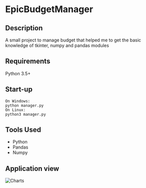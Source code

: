 # EpicBudgetManager

## Description
A small project to manage budget that helped me to get the basic knowledge of tkinter, numpy and pandas modules

## Requirements
Python 3.5+

## Start-up
```commandline
On Windows:
python manager.py
On Linux:
python3 manager.py
```
## Tools Used
* Python
* Pandas
* Numpy

## Application view
![Charts](https://user-images.githubusercontent.com/57534862/110639675-482bf680-81b0-11eb-8b59-425c7ee1ab7c.PNG)

